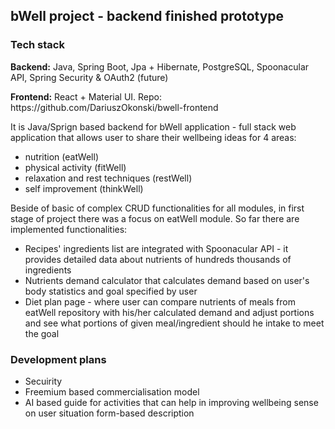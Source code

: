 <h2>bWell project - backend finished prototype</h2>


<h3>
Tech stack
</h3>

<p><b>Backend:</b> Java, Spring Boot, Jpa + Hibernate, PostgreSQL, Spoonacular API, Spring Security & OAuth2 (future)</p>
<p><b>Frontend:</b> React + Material UI. Repo: https://github.com/DariuszOkonski/bwell-frontend</p>

<p>
    It is Java/Sprign based backend for bWell application - full stack web application that allows user to share their wellbeing ideas for 4 areas: 
</p>



<ul>
    <li>nutrition (eatWell)</li>
    <li>physical activity (fitWell)</li>
    <li>relaxation and rest techniques (restWell)</li>
    <li>self improvement (thinkWell)</li>
</ul>
<p>
   Beside of basic of complex CRUD functionalities for all modules, in first stage of project there was a focus on eatWell module. So far there are implemented functionalities:
</p>
<ul>
    <li>Recipes' ingredients list are integrated with Spoonacular API - it provides detailed data about nutrients of hundreds thousands of ingredients</li>
    <li>Nutrients demand calculator that calculates demand based on user's body statistics and goal specified by user</li>
    <li>Diet plan page - where user can compare nutrients of meals from eatWell repository with his/her calculated demand and adjust portions and see what portions of given meal/ingredient should he intake to meet the goal</li>
</ul>

<h3>Development plans</h3>

<ul>
    <li>Secuirity</li>
    <li>Freemium based commercialisation model</li>
    <li>AI based guide for activities that can help in improving wellbeing sense on user situation form-based description</li>
</ul>

